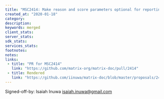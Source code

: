 ```yaml
---
title: "MSC2414: Make reason and score parameters optional for reporting content"
created_at: "2020-01-18"
category:
description:
keywords: merged
client_stats:
server_stats:
sdk_stats:
services_stats:
footnotes:
notes:
links:
 - title: "PR for MSC2414"
   link: "https://github.com/matrix-org/matrix-doc/pull/2414"
 - title: Rendered
   link: "https://github.com/iinuwa/matrix-doc/blob/master/proposals/2414-optional-content-reporting-reason.md"
---
```

Signed-off-by: Isaiah Inuwa <isaiah.inuwa@gmail.com>
